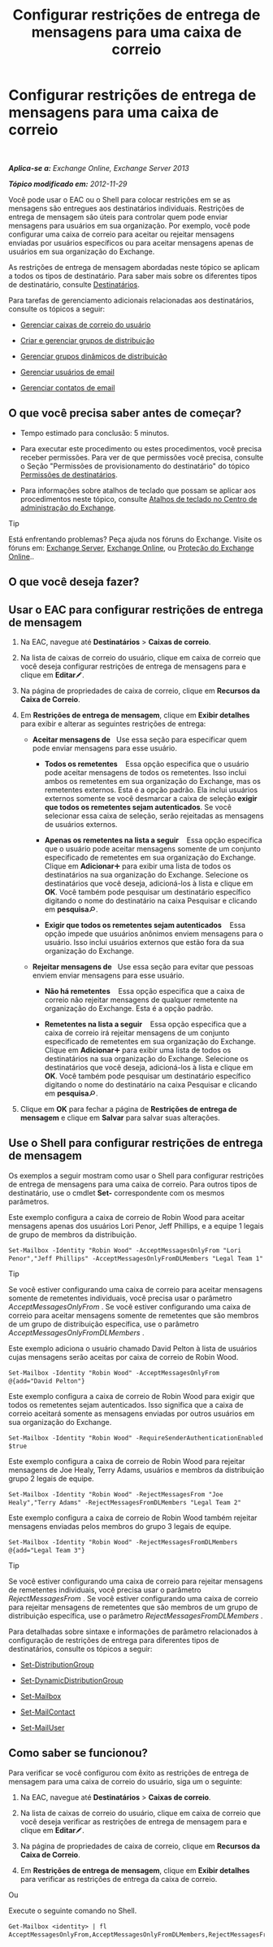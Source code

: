 ﻿---
title: 'Configurar restrições de entrega de mensagens para uma caixa de correio'
TOCTitle: Configurar restrições de entrega de mensagens para uma caixa de correio
ms:assetid: c4b8b89f-3dbe-4cb8-8839-9a4e8067e00c
ms:mtpsurl: https://technet.microsoft.com/pt-br/library/Bb397214(v=EXCHG.150)
ms:contentKeyID: 50556279
ms.date: 05/22/2018
mtps_version: v=EXCHG.150
ms.translationtype: MT
---

# Configurar restrições de entrega de mensagens para uma caixa de correio

 

_**Aplica-se a:** Exchange Online, Exchange Server 2013_

_**Tópico modificado em:** 2012-11-29_

Você pode usar o EAC ou o Shell para colocar restrições em se as mensagens são entregues aos destinatários individuais. Restrições de entrega de mensagem são úteis para controlar quem pode enviar mensagens para usuários em sua organização. Por exemplo, você pode configurar uma caixa de correio para aceitar ou rejeitar mensagens enviadas por usuários específicos ou para aceitar mensagens apenas de usuários em sua organização do Exchange.

As restrições de entrega de mensagem abordadas neste tópico se aplicam a todos os tipos de destinatário. Para saber mais sobre os diferentes tipos de destinatário, consulte [Destinatários](recipients-exchange-2013-help.md).

Para tarefas de gerenciamento adicionais relacionadas aos destinatários, consulte os tópicos a seguir:

  - [Gerenciar caixas de correio do usuário](https://docs.microsoft.com/pt-br/exchange/recipients-in-exchange-online/manage-user-mailboxes/manage-user-mailboxes)

  - [Criar e gerenciar grupos de distribuição](https://docs.microsoft.com/pt-br/exchange/recipients-in-exchange-online/manage-distribution-groups/manage-distribution-groups)

  - [Gerenciar grupos dinâmicos de distribuição](manage-dynamic-distribution-groups-exchange-2013-help.md)

  - [Gerenciar usuários de email](https://docs.microsoft.com/pt-br/exchange/recipients-in-exchange-online/manage-mail-users)

  - [Gerenciar contatos de email](manage-mail-contacts-exchange-2013-help.md)

## O que você precisa saber antes de começar?

  - Tempo estimado para conclusão: 5 minutos.

  - Para executar este procedimento ou estes procedimentos, você precisa receber permissões. Para ver de que permissões você precisa, consulte o Seção "Permissões de provisionamento do destinatário" do tópico [Permissões de destinatários](recipients-permissions-exchange-2013-help.md).

  - Para informações sobre atalhos de teclado que possam se aplicar aos procedimentos neste tópico, consulte [Atalhos de teclado no Centro de administração do Exchange](keyboard-shortcuts-in-the-exchange-admin-center-exchange-online-protection-help.md).


> [!TIP]
> Está enfrentando problemas? Peça ajuda nos fóruns do Exchange. Visite os fóruns em: <A href="https://go.microsoft.com/fwlink/p/?linkid=60612">Exchange Server</A>, <A href="https://go.microsoft.com/fwlink/p/?linkid=267542">Exchange Online</A>, ou <A href="https://go.microsoft.com/fwlink/p/?linkid=285351">Proteção do Exchange Online</A>..



## O que você deseja fazer?

## Usar o EAC para configurar restrições de entrega de mensagem

1.  Na EAC, navegue até **Destinatários** \> **Caixas de correio**.

2.  Na lista de caixas de correio do usuário, clique em caixa de correio que você deseja configurar restrições de entrega de mensagens para e clique em **Editar**![Ícone de edição](images/JJ218640.6f53ccb2-1f13-4c02-bea0-30690e6ea71d(EXCHG.150).gif "Ícone de edição").

3.  Na página de propriedades de caixa de correio, clique em **Recursos da Caixa de Correio**.

4.  Em **Restrições de entrega de mensagem**, clique em **Exibir detalhes** para exibir e alterar as seguintes restrições de entrega:
    
      - **Aceitar mensagens de**   Use essa seção para especificar quem pode enviar mensagens para esse usuário.
        
          - **Todos os remetentes**    Essa opção especifica que o usuário pode aceitar mensagens de todos os remetentes. Isso inclui ambos os remetentes em sua organização do Exchange, mas os remetentes externos. Esta é a opção padrão. Ela inclui usuários externos somente se você desmarcar a caixa de seleção **exigir que todos os remetentes sejam autenticados**. Se você selecionar essa caixa de seleção, serão rejeitadas as mensagens de usuários externos.
        
          - **Apenas os remetentes na lista a seguir**    Essa opção especifica que o usuário pode aceitar mensagens somente de um conjunto especificado de remetentes em sua organização do Exchange. Clique em **Adicionar**![Ícone Adicionar](images/JJ218640.c1e75329-d6d7-4073-a27d-498590bbb558(EXCHG.150).gif "Ícone Adicionar") para exibir uma lista de todos os destinatários na sua organização do Exchange. Selecione os destinatários que você deseja, adicioná-los à lista e clique em **OK**. Você também pode pesquisar um destinatário específico digitando o nome do destinatário na caixa Pesquisar e clicando em **pesquisa**![Ícone Pesquisar](images/Dn750895.773574d0-9b92-4cab-9f6b-81532c7418b9(EXCHG.150).gif "Ícone Pesquisar").
        
          - **Exigir que todos os remetentes sejam autenticados**    Essa opção impede que usuários anônimos enviem mensagens para o usuário. Isso inclui usuários externos que estão fora da sua organização do Exchange.
    
      - **Rejeitar mensagens de**   Use essa seção para evitar que pessoas enviem enviar mensagens para esse usuário.
        
          - **Não há remetentes**    Essa opção especifica que a caixa de correio não rejeitar mensagens de qualquer remetente na organização do Exchange. Esta é a opção padrão.
        
          - **Remetentes na lista a seguir**    Essa opção especifica que a caixa de correio irá rejeitar mensagens de um conjunto especificado de remetentes em sua organização do Exchange. Clique em **Adicionar**![Ícone Adicionar](images/JJ218640.c1e75329-d6d7-4073-a27d-498590bbb558(EXCHG.150).gif "Ícone Adicionar") para exibir uma lista de todos os destinatários na sua organização do Exchange. Selecione os destinatários que você deseja, adicioná-los à lista e clique em **OK**. Você também pode pesquisar um destinatário específico digitando o nome do destinatário na caixa Pesquisar e clicando em **pesquisa**![Ícone Pesquisar](images/Dn750895.773574d0-9b92-4cab-9f6b-81532c7418b9(EXCHG.150).gif "Ícone Pesquisar").

5.  Clique em **OK** para fechar a página de **Restrições de entrega de mensagem** e clique em **Salvar** para salvar suas alterações.

## Use o Shell para configurar restrições de entrega de mensagem

Os exemplos a seguir mostram como usar o Shell para configurar restrições de entrega de mensagens para uma caixa de correio. Para outros tipos de destinatário, use o cmdlet **Set-** correspondente com os mesmos parâmetros.

Este exemplo configura a caixa de correio de Robin Wood para aceitar mensagens apenas dos usuários Lori Penor, Jeff Phillips, e a equipe 1 legais de grupo de membros da distribuição.

    Set-Mailbox -Identity "Robin Wood" -AcceptMessagesOnlyFrom "Lori Penor","Jeff Phillips" -AcceptMessagesOnlyFromDLMembers "Legal Team 1"


> [!TIP]
> Se você estiver configurando uma caixa de correio para aceitar mensagens somente de remetentes individuais, você precisa usar o parâmetro <EM>AcceptMessagesOnlyFrom</EM> . Se você estiver configurando uma caixa de correio para aceitar mensagens somente de remetentes que são membros de um grupo de distribuição específica, use o parâmetro <EM>AcceptMessagesOnlyFromDLMembers</EM> .



Este exemplo adiciona o usuário chamado David Pelton à lista de usuários cujas mensagens serão aceitas por caixa de correio de Robin Wood.

    Set-Mailbox -Identity "Robin Wood" -AcceptMessagesOnlyFrom @{add="David Pelton"}

Este exemplo configura a caixa de correio de Robin Wood para exigir que todos os remetentes sejam autenticados. Isso significa que a caixa de correio aceitará somente as mensagens enviadas por outros usuários em sua organização do Exchange.

    Set-Mailbox -Identity "Robin Wood" -RequireSenderAuthenticationEnabled $true

Este exemplo configura a caixa de correio de Robin Wood para rejeitar mensagens de Joe Healy, Terry Adams, usuários e membros da distribuição grupo 2 legais de equipe.

    Set-Mailbox -Identity "Robin Wood" -RejectMessagesFrom "Joe Healy","Terry Adams" -RejectMessagesFromDLMembers "Legal Team 2"

Este exemplo configura a caixa de correio de Robin Wood também rejeitar mensagens enviadas pelos membros do grupo 3 legais de equipe.

    Set-Mailbox -Identity "Robin Wood" -RejectMessagesFromDLMembers @{add="Legal Team 3"}


> [!TIP]
> Se você estiver configurando uma caixa de correio para rejeitar mensagens de remetentes individuais, você precisa usar o parâmetro <EM>RejectMessagesFrom</EM> . Se você estiver configurando uma caixa de correio para rejeitar mensagens de remetentes que são membros de um grupo de distribuição específica, use o parâmetro <EM>RejectMessagesFromDLMembers</EM> .



Para detalhadas sobre sintaxe e informações de parâmetro relacionados à configuração de restrições de entrega para diferentes tipos de destinatários, consulte os tópicos a seguir:

  - [Set-DistributionGroup](https://technet.microsoft.com/pt-br/library/bb124955\(v=exchg.150\))

  - [Set-DynamicDistributionGroup](https://technet.microsoft.com/pt-br/library/bb123796\(v=exchg.150\))

  - [Set-Mailbox](https://technet.microsoft.com/pt-br/library/bb123981\(v=exchg.150\))

  - [Set-MailContact](https://technet.microsoft.com/pt-br/library/aa995950\(v=exchg.150\))

  - [Set-MailUser](https://technet.microsoft.com/pt-br/library/aa995971\(v=exchg.150\))

## Como saber se funcionou?

Para verificar se você configurou com êxito as restrições de entrega de mensagem para uma caixa de correio do usuário, siga um o seguinte:

1.  Na EAC, navegue até **Destinatários** \> **Caixas de correio**.

2.  Na lista de caixas de correio do usuário, clique em caixa de correio que você deseja verificar as restrições de entrega de mensagem para e clique em **Editar**![Ícone de edição](images/JJ218640.6f53ccb2-1f13-4c02-bea0-30690e6ea71d(EXCHG.150).gif "Ícone de edição").

3.  Na página de propriedades de caixa de correio, clique em **Recursos da Caixa de Correio**.

4.  Em **Restrições de entrega de mensagem**, clique em **Exibir detalhes** para verificar as restrições de entrega da caixa de correio.

Ou

Execute o seguinte comando no Shell.

    Get-Mailbox <identity> | fl AcceptMessagesOnlyFrom,AcceptMessagesOnlyFromDLMembers,RejectMessagesFrom,RejectMessagesFromDLMembers,RequireSenderAuthenticationEnabled

